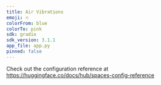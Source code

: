 ```yaml
---
title: Air Vibrations
emoji: 🔥
colorFrom: blue
colorTo: pink
sdk: gradio
sdk_version: 3.1.1
app_file: app.py
pinned: false
---
```


Check out the configuration reference at https://huggingface.co/docs/hub/spaces-config-reference
